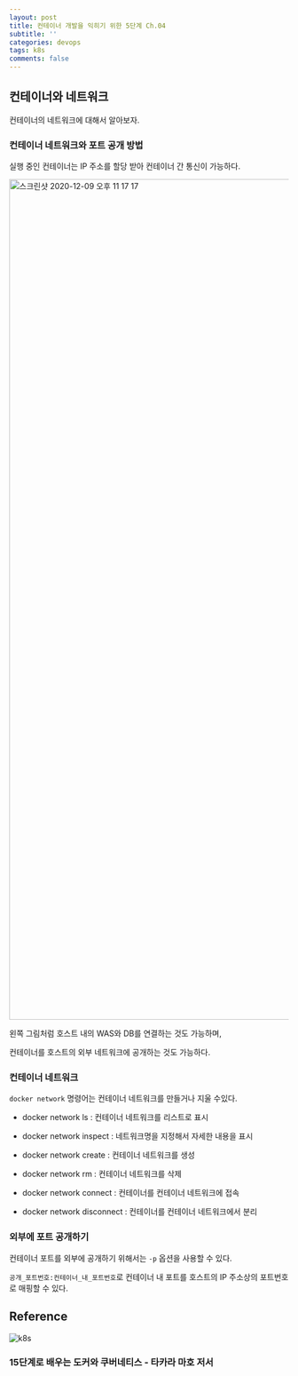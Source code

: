 ```yaml
---
layout: post
title: 컨테이너 개발을 익히기 위한 5단계 Ch.04
subtitle: ''
categories: devops
tags: k8s
comments: false
---
```


## 컨테이너와 네트워크

컨테이너의 네트워크에 대해서 알아보자.

### 컨테이너 네트워크와 포트 공개 방법

실행 중인 컨테이너는 IP 주소를 할당 받아 컨테이너 간 통신이 가능하다.

<img width="1514" alt="스크린샷 2020-12-09 오후 11 17 17" src="https://user-images.githubusercontent.com/43809168/101641122-b60f3780-3a74-11eb-9278-3ca9c628d2d0.png">

왼쪽 그림처럼 호스트 내의 WAS와 DB를 연결하는 것도 가능하며,

컨테이너를 호스트의 외부 네트워크에 공개하는 것도 가능하다.

### 컨테이너 네트워크

`docker network` 명령어는 컨테이너 네트워크를 만들거나 지울 수있다.

- docker network ls : 컨테이너 네트워크를 리스트로 표시

- docker network inspect : 네트워크명을 지정해서 자세한 내용을 표시

- docker network create : 컨테이너 네트워크를 생성

- docker network rm : 컨테이너 네트워크를 삭제

- docker network connect : 컨테이너를 컨테이너 네트워크에 접속

- docker network disconnect : 컨테이너를 컨테이너 네트워크에서 분리

### 외부에 포트 공개하기

컨테이너 포트를 외부에 공개하기 위해서는 `-p` 옵션을 사용할 수 있다.

`공개_포트번호:컨테이너_내_포트번호`로 컨테이너 내 포트를 호스트의 IP 주소상의 포트번호로 매핑할 수 있다.

## Reference

![k8s](https://user-images.githubusercontent.com/43809168/101032998-6684c380-35bd-11eb-8ba7-a784fd46b37a.png)

### 15단계로 배우는 도커와 쿠버네티스 - 타카라 마호 저서
